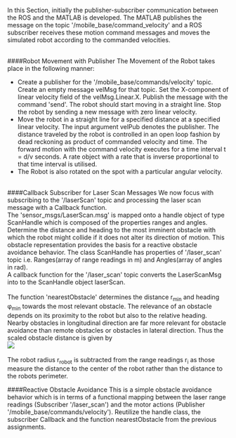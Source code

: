 In this Section, initially the publisher-subscriber communication between the ROS and the MATLAB is developed.
The MATLAB publishes the message on the topic '/mobile_base/command_velocity' and a ROS subscriber
receives these motion command messages and moves the simulated robot according to the
commanded velocities.<br /><br />

####Robot Movement with Publisher
The Movement of the Robot takes place in the following manner:
- Create a publisher for the '/mobile_base/commands/velocity' topic. Create
an empty message velMsg for that topic. Set the X-component of linear velocity field of the velMsg.Linear.X.
 Publish the message with the command 'send'. The robot should start moving in a straight line. 
 Stop the robot by sending a new message with zero linear velocity.
- Move the robot in a straight line for a specified distance at a specified linear velocity.
The input argument velPub denotes the publisher. The distance traveled by the robot is controlled in an open loop fashion by dead
reckoning as product of commanded velocity and time. The forward motion with
the command velocity executes for a time interval t = d/v seconds. A rate
object with a rate that is inverse proportional to that time interval is utilised.
- The Robot is also rotated on the spot with a particular angular velocity.<br /><br />

####Callback Subscriber for Laser Scan Messages
We now focus with subscribing to the '/laserScan' topic and processing
the laser scan message with a Callback function.<br /> The 'sensor_msgs/LaserScan.msg' is
mapped onto a handle object of type ScanHandle which is composed of the properties
ranges and angles. Determine the distance and heading to the most imminent obstacle
with which the robot might collide if it does not alter its direction of motion. This obstacle
representation provides the basis for a reactive obstacle avoidance behavior.
The class ScanHandle has properties of '/laser_scan' topic i.e. Ranges(array of range readings in m) and 
Angles(array of angles in rad).<br />
A callback function for the '/laser_scan' topic converts the LaserScanMsg into to the ScanHandle object laserScan.<br /><br/>
The function 'nearestObstacle' determines the  distance r<sub>min</sub> and heading &phi;</sub><sub>min</sub> towards the most relevant
obstacle. The relevance of an obstacle depends on its proximity to the robot but
also to the relative heading. Nearby obstacles in longitudinal direction are far
more relevant for obstacle avoidance than remote obstacles or obstacles in lateral
direction.  Thus the scaled obstacle distance is given by<br />
<img src="https://render.githubusercontent.com/render/math?math=\hat{r}_i = (r_i - r_{robot})(1-\beta cos(\phi_i))"><br/><br/>
The robot radius r<sub>robot</sub> is subtracted from the range readings r<sub>i</sub> as those measure the distance to the center of the robot
rather than the distance to the robots perimeter.

####Reactive Obstacle Avoidance
This is a simple obstacle avoidance behavior which is in terms of a functional mapping between
the laser range readings (Subscriber '/laser_scan') and the motor actions (Publisher
'/mobile_base/commands/velocity'). Reutilize the handle class, the subscriber Callback
and the function nearestObstacle from the previous assignments.